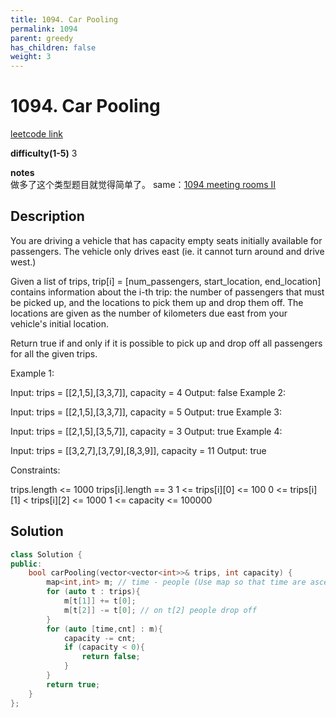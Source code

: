 ```yaml
---
title: 1094. Car Pooling
permalink: 1094
parent: greedy
has_children: false
weight: 3
---
```

# 1094. Car Pooling
[leetcode link](https://leetcode.com/problems/car-pooling/)

**difficulty(1-5)** 
3

**notes**   
做多了这个类型题目就觉得简单了。
same：[1094 meeting rooms II](1094)

## Description
You are driving a vehicle that has capacity empty seats initially available for passengers.  The vehicle only drives east (ie. it cannot turn around and drive west.)

Given a list of trips, trip[i] = [num_passengers, start_location, end_location] contains information about the i-th trip: the number of passengers that must be picked up, and the locations to pick them up and drop them off.  The locations are given as the number of kilometers due east from your vehicle's initial location.

Return true if and only if it is possible to pick up and drop off all passengers for all the given trips. 

 

Example 1:

Input: trips = [[2,1,5],[3,3,7]], capacity = 4
Output: false
Example 2:

Input: trips = [[2,1,5],[3,3,7]], capacity = 5
Output: true
Example 3:

Input: trips = [[2,1,5],[3,5,7]], capacity = 3
Output: true
Example 4:

Input: trips = [[3,2,7],[3,7,9],[8,3,9]], capacity = 11
Output: true
 
 

Constraints:

trips.length <= 1000
trips[i].length == 3
1 <= trips[i][0] <= 100
0 <= trips[i][1] < trips[i][2] <= 1000
1 <= capacity <= 100000

## Solution
```c++
class Solution {
public:
    bool carPooling(vector<vector<int>>& trips, int capacity) {
        map<int,int> m; // time - people (Use map so that time are ascending order)
        for (auto t : trips){
            m[t[1]] += t[0];
            m[t[2]] -= t[0]; // on t[2] people drop off
        }
        for (auto [time,cnt] : m){
            capacity -= cnt;
            if (capacity < 0){
                return false;
            }
        }
        return true;
    }
};
```

